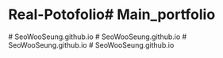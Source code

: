 # Real-Potofolio#   M a i n _ p o r t f o l i o  
 #   S e o W o o S e u n g . g i t h u b . i o  
 #   S e o W o o S e u n g . g i t h u b . i o  
 #   S e o W o o S e u n g . g i t h u b . i o  
 #   S e o W o o S e u n g . g i t h u b . i o  
 